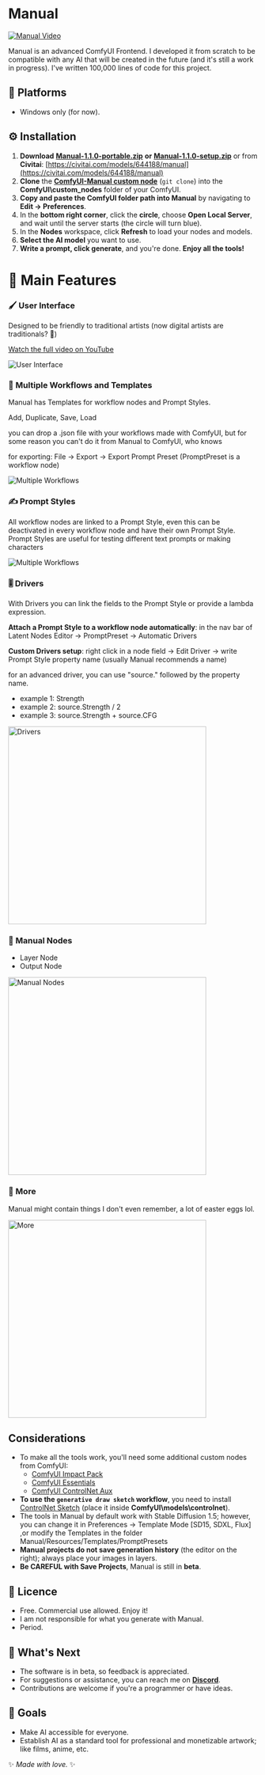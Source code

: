﻿# Manual

[![Manual Video](docs/cover.png)](https://www.youtube.com/watch?v=3NynPgEyLNA)

Manual is an advanced ComfyUI Frontend. I developed it from scratch to be compatible with any AI that will be created in the future (and it's still a work in progress). I've written 100,000 lines of code for this project.

## 🚀 Platforms

-   Windows only (for now).

## ⚙️ Installation

1. **Download** [**Manual-1.1.0-portable.zip**](https://github.com/yowipr/Manual/releases/download/v1.1.0-beta/Manual-1.1.0-portable.zipp) 
 **or** [**Manual-1.1.0-setup.zip**](https://github.com/yowipr/Manual/releases/download/v1.1.0-beta/Manual-1.1.0-setup.zip) 
   or from **Civitai**: [https://civitai.com/models/644188/manual](https://civitai.com/models/644188/manual)
2. **Clone** the [**ComfyUI-Manual custom node**](https://github.com/yowipr/ComfyUI-Manual) (`git clone`) into the **ComfyUI\custom_nodes** folder of your ComfyUI.
3. **Copy and paste the ComfyUI folder path into Manual** by navigating to **Edit -> Preferences**.
4. In the **bottom right corner**, click the **circle**, choose **Open Local Server**, and wait until the server starts (the circle will turn blue).
5. In the **Nodes** workspace, click **Refresh** to load your nodes and models.
6. **Select the AI model** you want to use.
7. **Write a prompt, click generate**, and you're done. **Enjoy all the tools!**

 
# 🎨 Main Features

### 🖌️ User Interface
Designed to be friendly to traditional artists (now digital artists are traditionals? 🤔)

[Watch the full video on YouTube](https://www.youtube.com/watch?v=3NynPgEyLNA)

<img src="docs/sketch.gif" alt="User Interface">

### 🔄 Multiple Workflows and Templates
Manual has Templates for workflow nodes and Prompt Styles.

Add, Duplicate, Save, Load

you can drop a .json file with your workflows made with ComfyUI, but for some reason you can't do it from Manual to ComfyUI, who knows

for exporting: File -> Export -> Export Prompt Preset (PromptPreset is a workflow node)

![Multiple Workflows](docs/multiple_workflows.gif)

### ✍️ Prompt Styles
All workflow nodes are linked to a Prompt Style, even this can be deactivated in every workflow node and have their own Prompt Style.
Prompt Styles are useful for testing different text prompts or making characters

<img src="docs/prompt_styles.gif" alt="Multiple Workflows">

### 🎚️ Drivers
With Drivers you can link the fields to the Prompt Style or provide a lambda expression.

**Attach a Prompt Style to a workflow node automatically**: in the nav bar of Latent Nodes Editor -> PromptPreset -> Automatic Drivers

**Custom Drivers setup**: right click in a node field -> Edit Driver -> write Prompt Style property name (usually Manual recommends a name)

for an advanced driver, you can use "source." followed by the property name.

- example 1: Strength
- example 2: source.Strength / 2
- example 3: source.Strength + source.CFG

<img src="docs/drivers.gif" alt="Drivers" width="400">


### 🔧 Manual Nodes
- Layer Node
- Output Node

 <img src="docs/manual_nodes.gif" alt="Manual Nodes" width="400">

### 🌟 More
Manual might contain things I don't even remember, a lot of easter eggs lol.

 <img src="docs/bypass_lora.gif" alt="More" width="400">

## Considerations

-   To make all the tools work, you'll need some additional custom nodes from ComfyUI:
    -   [ComfyUI Impact Pack](https://github.com/ltdrdata/ComfyUI-Impact-Pack)
    -   [ComfyUI Essentials](https://github.com/cubiq/ComfyUI_essentials)
    -   [ComfyUI ControlNet Aux](https://github.com/Fannovel16/comfyui_controlnet_aux)
- **To use the `generative draw sketch` workflow**, you need to install [ControlNet Sketch](https://huggingface.co/TencentARC/t2i-adapter-sketch-sdxl-1.0/resolve/main/diffusion_pytorch_model.safetensors?download=true) (place it inside **ComfyUI\models\controlnet**).
-   The tools in Manual by default work with Stable Diffusion 1.5; however, you can change it in Preferences -> Template Mode [SD15, SDXL, Flux] ,or modify the Templates in the folder Manual/Resources/Templates/PromptPresets
-   **Manual projects do not save generation history** (the editor on the right); always place your images in layers.
-   **Be CAREFUL with Save Projects**, Manual is still in **beta**.

## 📜 Licence

-   Free. Commercial use allowed. Enjoy it!
-   I am not responsible for what you generate with Manual.
-   Period.

## 🔮 What's Next

-   The software is in beta, so feedback is appreciated.
-   For suggestions or assistance, you can reach me on [**Discord**](https://discord.gg/msKBTgu8Ca).
-   Contributions are welcome if you're a programmer or have ideas.

## 🎯 Goals

-   Make AI accessible for everyone.
-   Establish AI as a standard tool for professional and monetizable artwork; like films, anime, etc.

:sparkles: _Made with love._ :sparkles:


[discord badge]: https://flat.badgen.net/discord/members/msKBTgu8Ca?icon=discord
[discord link]: https://discord.gg/msKBTgu8Ca
[github stars badge]: https://flat.badgen.net/github/stars/yowipr/Manual?icon=github
[github stars link]: https://github.com/yowipr/Manual/stargazers